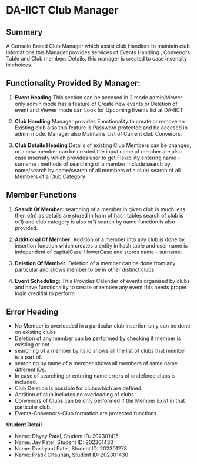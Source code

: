 # DA-IICT Club Manager

## Summary

A Console Based Club Manager which assist club Handlers to maintain club infomations this Manager provides services of Events Handling , Convenors Table and Club members Details. this manager is created to case insensity in choices.

## Functionality Provided By Manager:

1. **Event Heading**
   This section can be accesed in 2 mode admin/viewer only admin mode has a feature of Create new events or Deletion of event and Viewer mode can Look for Upcoming Events list at DA-IICT

2. **Club Handling**
   Manager provides Functionality to create or remove an Existing club also this feature is Password protected and be accesed in admin mode. Manager also Maintains List of Current club Converors. 

3. **Club Details Heading**
Details of existing Club Members can be changed, or a new member can be created,the input name of member are also case insensity which provides user to get Flexibility entering name - surname , methods of searching of a member include search by name/search by name/search of all members of a club/ search of all Members of a Club Category 

## Member Functions 

1. **Search Of Member:**
searching of a member in given club is much less then o(n) as details are stored in form of hash tables 
search of club is o(1) and club category is also o(1) search by name function is also provided.

2. **Additional Of Member:**
Addition of a member into any club is done by insertion function which creates a entity in hash table and user name is independent of capitalCase / lowerCase and stores name - surname. 

3. **Deletion Of Member:**
Deletion of a member can be done from any particular and allows member to be in other distinct clubs

4. **Event Scheduling:**
   This Provides Calender of events organised by clubs and have functionality to create or remove any event this needs proper login creditial to perform

## Error Heading

- No Member is overloaded in a particular club insertion only can be done on existing clubs
- Deletion of any member can be performed by checking if member is existing or not
- searching of a member by its id shows all the list of clubs that member is a part of.
- searching by name of a member shows all members of same name different IDs.
- In case of searching or entering name errors of undefined clubs is included.  
- Club Deletion is possible for clubswhich are defined.
- Addition of club includes no overloading of clubs
- Convenors of Clubs can be only performed if the Member Exist in that particular club.
- Events-Convenors-Club formation are protected functions


**Student Detail**

- Name: Dhyey Patel, Student ID: 202301415
- Name: Jay Patel, Student ID: 202301430
- Name: Dushyant Patel, Student ID: 202301278
- Name: Pratik Chauhan, Student ID: 202301430
